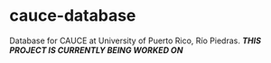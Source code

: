 # cauce-database
Database for CAUCE at University of Puerto Rico, Río Piedras.
***THIS PROJECT IS CURRENTLY BEING WORKED ON***
